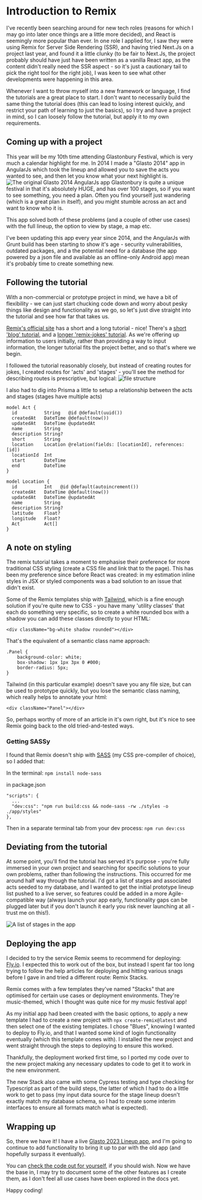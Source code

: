 # Introduction to Remix
I've recently been searching around for new tech roles (reasons for which I may go into later once things are a little more decided), and React is seemingly more popular than ever. In one role I applied for, I saw they were using Remix for Server Side Rendering (SSR), and having tried Next.Js on a project last year, and found it a little clunky (to be fair to Next.Js, the project probably should have just have been written as a vanilla React app, as the content didn't really need the SSR aspect - so it's just a cautionary tail to pick the right tool for the right job), I was keen to see what other developments were happening in this area.

Whenever I want to throw myself into a new framework or language, I find the tutorials are a great place to start. I don't want to necessarily build the same thing the tutorial does (this can lead to losing interest quickly, and restrict your path of learning to just the basics), so I try and have a project in mind, so I can loosely follow the tutorial, but apply it to my own requirements.

## Coming up with a project
This year will be my 10th time attending Glastonbury Festival, which is very much a calendar highlight for me. In 2014 I made a "Glasto 2014" app in AngularJs which took the lineup and allowed you to save the acts you wanted to see, and then let you know what your next highlight is.
![The original Glasto 2014 AngularJs app](2014-06-30-10.12.19.png)
Glastonbury is quite a unique festival in that it's absolutely HUGE, and has over 100 stages, so if you want to see something, you need a plan. Often you find yourself just wandering (which is a great plan in itself), and you might stumble across an act and want to know who it is.

This app solved both of these problems (and a couple of other use cases) with the full lineup, the option to view by stage, a map etc.

I've been updating this app every year since 2014, and the AngularJs with Grunt build has been starting to show it's age - security vulnerabilities, outdated packages, and a the potential need for a database (the app powered by a json file and available as an offline-only Android app) mean it's probably time to create something new.

## Following the tutorial
With a non-commercial or prototype project in mind, we have a bit of flexibility - we can just start chucking code down and worry about pesky things like design and functionality as we go, so let's just dive straight into the tutorial and see how far that takes us.

[Remix's official site](https://remix.run/) has a short and a long tutorial - nice! There's a [short 'blog' tutorial](https://remix.run/docs/en/main/tutorials/blog), and a [longer 'remix-jokes' tutorial](https://remix.run/docs/en/main/tutorials/jokes). As we're offering up information to users initially, rather than providing a way to input information, the longer tutorial fits the project better, and so that's where we begin.

I followed the tutorial reasonably closely, but instead of creating routes for jokes, I created routes for 'acts' and 'stages' - you'll see the method for describing routes is prescriptive, but logical:
![file structure](Screenshot-2023-05-27-at-08.21.48.png)

I also had to dig into Prisma a little to setup a relationship between the acts and stages (stages have multiple acts)

```
model Act {  
  id          String   @id @default(uuid())  
  createdAt   DateTime @default(now())  
  updatedAt   DateTime @updatedAt  
  name        String  
  description String?  
  short       String  
  location    Location @relation(fields: [locationId], references: [id])  
  locationId  Int  
  start       DateTime  
  end         DateTime  
}  
  
model Location {  
  id          Int   @id @default(autoincrement())  
  createdAt   DateTime @default(now())  
  updatedAt   DateTime @updatedAt  
  name        String  
  description String?  
  latitude    Float?  
  longitude   Float?  
  Act         Act[]  
}
```

## A note on styling
The remix tutorial takes a moment to emphasise their preference for more traditional CSS styling (create a CSS file and link that to the page). This has been my preference since before React was created: in my estimation inline styles in JSX or styled components was a bad solution to an issue that didn't exist.

Some of the Remix templates ship with [Tailwind](https://tailwindcss.com/), which is a fine enough solution if you're quite new to CSS - you have many 'utility classes' that each do something very specific, so to create a white rounded box with a shadow you can add these classes directly to your HTML:
```
<div className="bg-white shadow rounded"></div>
```

That's the equivalent of a semantic class name approach:
```
.Panel {
	background-color: white;
	box-shadow: 1px 1px 3px 0 #000;
	border-radius: 5px;
}
```

Tailwind (in this particular example) doesn't save you any file size, but can be used to prototype quickly, but you lose the semantic class naming, which really helps to annotate your html:

```
<div className="Panel"></div>
```

So, perhaps worthy of more of an article in it's own right, but it's nice to see Remix going back to the old tried-and-tested ways. 

### Getting SASSy
I found that Remix doesn't ship with [SASS](https://sass-lang.com/) (my CSS pre-compiler of choice), so I added that:

In the terminal:
`npm install node-sass`

in package.json
```
"scripts": {  
  ...  
  "dev:css": "npm run build:css && node-sass -rw ./styles -o ./app/styles"  
},
```

Then in a separate terminal tab from your dev process:
`npm run dev:css`

## Deviating from the tutorial
At some point, you'll find the tutorial has served it's purpose - you're fully immersed in your own project and searching for specific solutions to your own problems, rather than following the instructions. This occurred for me around half way through the tutorial. I'd got a list of stages and associated acts seeded to my database, and I wanted to get the initial prototype lineup list pushed to a live server, so features could be added in a more Agile-compatible way (always launch your app early, functionality gaps can be plugged later but if you don't launch it early you risk never launching at all - trust me on this!).

![A list of stages in the app](Screenshot-2023-05-27-at-08.51.18.png)

## Deploying the app
I decided to try the service Remix seems to recommend for deploying: [Fly.io](https://fly.io). I expected this to work out of the box, but instead I spent far too long trying to follow the help articles for deploying and hitting various snags before I gave in and tried a different route: Remix Stacks.

Remix comes with a few templates they've named "Stacks" that are optimised for certain use cases or deployment environments. They're music-themed, which I thought was quite nice for my music festival app!

As my initial app had been created with the basic options, to apply a new template I had to create a new project with `npx create-remix@latest` and then select one of the existing templates. I chose "Blues", knowing I wanted to deploy to Fly.io, and that I wanted some kind of login functionality eventually (which this template comes with). I installed the new project and went straight through the steps to deploying to ensure this worked.

Thankfully, the deployment worked first time, so I ported my code over to the new project making any necessary updates to code to get it to work in the new environment.

The new Stack also came with some Cypress testing and type checking for Typescript as part of the build steps, the latter of which I had to do a little work to get to pass (my input data source for the stage lineup doesn't exactly match my database schema, so I had to create some interim interfaces to ensure all formats match what is expected).

## Wrapping up
So, there we have it! I have a live [Glasto 2023 Lineup app](https://glasto-blues.fly.dev/), and I'm going to continue to add functionality to bring it up to par with the old app (and hopefully surpass it eventually).

You can [check the code out for yourself](https://github.com/Rillus/glasto-blues), if you should wish. Now we have the base in, I may try to document some of the other features as I create them, as I don't feel all use cases have been explored in the docs yet.

Happy coding!
